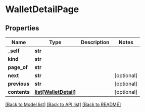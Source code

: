 # WalletDetailPage

## Properties
Name | Type | Description | Notes
------------ | ------------- | ------------- | -------------
**_self** | **str** |  | 
**kind** | **str** |  | 
**page_of** | **str** |  | 
**next** | **str** |  | [optional] 
**previous** | **str** |  | [optional] 
**contents** | [**list[WalletDetail]**](WalletDetail.md) |  | [optional] 

[[Back to Model list]](../README.md#documentation-for-models) [[Back to API list]](../README.md#documentation-for-api-endpoints) [[Back to README]](../README.md)

